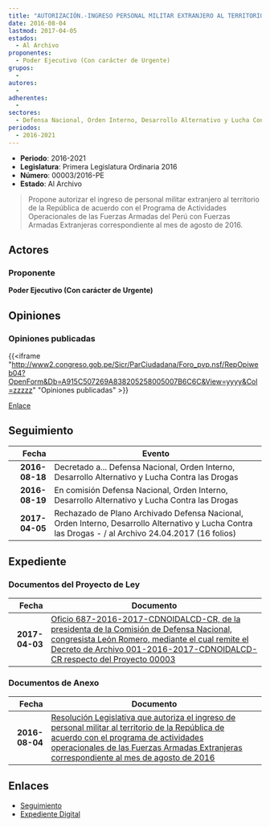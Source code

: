 ```yaml
---
title: "AUTORIZACIÓN.-INGRESO PERSONAL MILITAR EXTRANJERO AL TERRITORIO DE LA REPÚBLICA.."
date: 2016-08-04
lastmod: 2017-04-05
estados: 
  - Al Archivo
proponentes: 
  - Poder Ejecutivo (Con carácter de Urgente)
grupos: 
  - 
autores: 
  - 
adherentes: 
  - 
sectores: 
  - Defensa Nacional, Orden Interno, Desarrollo Alternativo y Lucha Contra las Drogas
periodos: 
  - 2016-2021
---
```


- **Periodo**: 2016-2021
- **Legislatura**: Primera Legislatura Ordinaria 2016
- **Número**: 00003/2016-PE
- **Estado**: Al Archivo

> Propone autorizar el ingreso de personal militar extranjero al territorio de la República de acuerdo con el Programa de Actividades Operacionales de las Fuerzas Armadas del Perú con Fuerzas Armadas Extranjeras correspondiente al mes de agosto de 2016.


## Actores

### Proponente

**Poder Ejecutivo (Con carácter de Urgente)**


## Opiniones

### Opiniones publicadas

{{<iframe "http://www2.congreso.gob.pe/Sicr/ParCiudadana/Foro_pvp.nsf/RepOpiweb04?OpenForm&Db=A915C507269A838205258005007B6C6C&View=yyyy&Col=zzzzz" "Opiniones publicadas" >}}

[Enlace](http://www2.congreso.gob.pe/Sicr/ParCiudadana/Foro_pvp.nsf/RepOpiweb04?OpenForm&Db=A915C507269A838205258005007B6C6C&View=yyyy&Col=zzzzz)

## Seguimiento

| Fecha | Evento |
|------:|--------|
| **2016-08-18** | Decretado a... Defensa Nacional, Orden Interno, Desarrollo Alternativo y Lucha Contra las Drogas|
| **2016-08-19** | En comisión Defensa Nacional, Orden Interno, Desarrollo Alternativo y Lucha Contra las Drogas|
| **2017-04-05** | Rechazado de Plano Archivado Defensa Nacional, Orden Interno, Desarrollo Alternativo y Lucha Contra las Drogas - / al Archivo 24.04.2017 (16 folios)|


## Expediente


### Documentos del Proyecto de Ley

| Fecha | Documento |
|------:|--------|
| **2017-04-03** | [Oficio 687-2016-2017-CDNOIDALCD-CR, de la presidenta de la Comisión de Defensa Nacional, congresista León Romero, mediante el cual remite el Decreto de Archivo 001-2016-2017-CDNOIDALCD-CR respecto del Proyecto 00003](http://www.leyes.congreso.gob.pe/Documentos/2016_2021/Decretos/Archivamiento/DA0000320170404.pdf) |

### Documentos de Anexo

| Fecha | Documento |
|------:|--------|
| **2016-08-04** | [Resolución Legislativa que autoriza el ingreso de personal militar al territorio de la República de acuerdo con el programa de actividades operacionales de las Fuerzas Armadas Extranjeras correspondiente al mes de agosto de 2016](http://www.leyes.congreso.gob.pe/Documentos/2016_2021/Proyectos_de_Ley_y_de_Resoluciones_Legislativas/PL00003_20160804.pdf) |

## Enlaces 

- [Seguimiento](http://www2.congreso.gob.pe/Sicr/TraDocEstProc/CLProLey2016.nsf/f7fff46988ca05b1052578e100829cc7/e7c7ab17c16427a0052580050078a9f6?OpenDocument)
- [Expediente Digital](http://www2.congreso.gob.pe/Sicr/TraDocEstProc/CLProLey2016.nsf/f7fff46988ca05b1052578e100829cc7/e7c7ab17c16427a0052580050078a9f6?OpenDocument&Click=05257FB7005EB655.eb71d0cf91d8294e05256cdf006b5706/$Body/0.1C6C)
